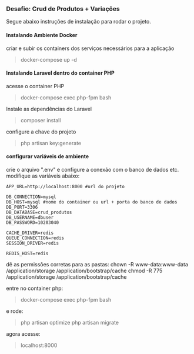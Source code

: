 ### Desafio: Crud de Produtos + Variações

Segue abaixo instruções de instalação para rodar o projeto.


#### Instalando Ambiente Docker

criar e subir os containers dos serviços necessários para a aplicação

>  docker-compose up -d

#### Instalando Laravel dentro do container PHP
acesse o container PHP
> docker-compose exec php-fpm bash

Instale as dependências do  Laravel
> composer install

configure a chave do projeto
> php artisan key:generate

#### configurar variáveis de ambiente
crie o arquivo ".env" e configure a conexão com o banco de dados etc.
modifique as variáveis abaixo:

    APP_URL=http://localhost:8000 #url do projeto
    
    DB_CONNECTION=mysql
    DB_HOST=mysql #nome do container ou url + porta do banco de dados
    DB_PORT=3306
    DB_DATABASE=crud_produtos
    DB_USERNAME=dbuser
    DB_PASSWORD=10203040
	
	CACHE_DRIVER=redis
	QUEUE_CONNECTION=redis
	SESSION_DRIVER=redis
	
	REDIS_HOST=redis
dê as permissões corretas para as pastas:
chown -R www-data:www-data /application/storage /application/bootstrap/cache chmod -R 775 /application/storage /application/bootstrap/cache

entre no container php:
> docker-compose exec php-fpm bash

e rode:
> php artisan optimize
> php artisan migrate

agora acesse:
> localhost:8000